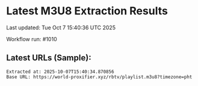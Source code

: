 # Latest M3U8 Extraction Results

Last updated: Tue Oct  7 15:40:36 UTC 2025

Workflow run: #1010

## Latest URLs (Sample):
```
Extracted at: 2025-10-07T15:40:34.870856
Base URL: https://world-proxifier.xyz/rbtv/playlist.m3u8?timezone=pht

```
